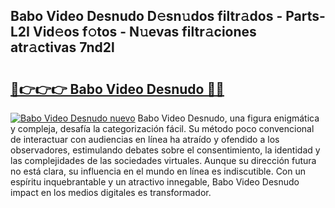 ## Babo Video Desnudo D𝚎sn𝚞dos filtr𝚊dos - Parts-L2I Vid𝚎os f𝚘tos - N𝚞evas filtr𝚊ciones atr𝚊ctivas 7nd2l

# <h2><a href="http://mb1spu.tromn.icu/?c=Babo+Video+Desnudo">🔗👉👉👉 Babo Video Desnudo 🔗🔗</a></h2>

[![Babo Video Desnudo nuevo](https://i.imgur.com/pEAQMta.gif)](http://mb1spu.tromn.icu/?c=Babo+Video+Desnudo)
Babo Video Desnudo, una figura enigmática y compleja, desafía la categorización fácil. Su método poco convencional de interactuar con audiencias en línea ha atraído y ofendido a los observadores, estimulando debates sobre el consentimiento, la identidad y las complejidades de las sociedades virtuales. Aunque su dirección futura no está clara, su influencia en el mundo en línea es indiscutible. Con un espíritu inquebrantable y un atractivo innegable, Babo Video Desnudo impact en los medios digitales es transformador.
